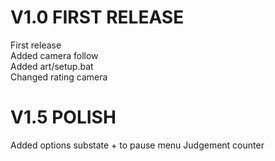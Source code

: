 # V1.0 FIRST RELEASE
First release\
Added camera follow\
Added art/setup.bat\
Changed rating camera

# V1.5 POLISH
Added options substate + to pause menu
Judgement counter

